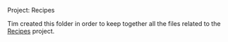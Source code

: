 Project: Recipes

Tim created this folder in order to keep together all the files related to the [Recipes](https://www.theodinproject.com/lessons/foundations-recipes) project.